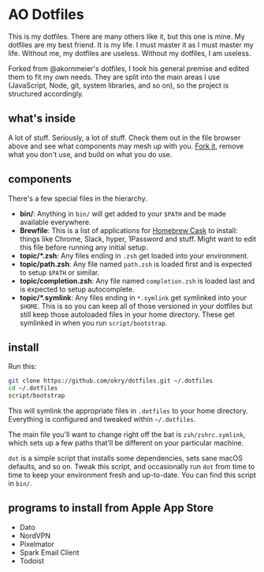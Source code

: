 # AO Dotfiles

This is my dotfiles. There are many others like it, but this one is mine. My dotfiles are my best friend. It is my life. I must master it as I must master my life. Without me, my dotfiles are useless. Without my dotfiles, I am useless.

Forked from @akornmeier's dotfiles, I took his general premise and edited them to fit my own needs.
They are split into the main areas I use (JavaScript, Node, git, system libraries, and so on), so the project is structured accordingly.

## what's inside

A lot of stuff. Seriously, a lot of stuff. Check them out in the file browser
above and see what components may mesh up with you.
[Fork it](https://github.com/okry/dotfiles/fork), remove what you don't
use, and build on what you do use.

## components

There's a few special files in the hierarchy.

- **bin/**: Anything in `bin/` will get added to your `$PATH` and be made
  available everywhere.
- **Brewfile**: This is a list of applications for [Homebrew Cask](http://caskroom.io) to install: things like Chrome, Slack, hyper, 1Password and stuff. Might want to edit this file before running any initial setup.
- **topic/\*.zsh**: Any files ending in `.zsh` get loaded into your
  environment.
- **topic/path.zsh**: Any file named `path.zsh` is loaded first and is
  expected to setup `$PATH` or similar.
- **topic/completion.zsh**: Any file named `completion.zsh` is loaded
  last and is expected to setup autocomplete.
- **topic/\*.symlink**: Any files ending in `*.symlink` get symlinked into
  your `$HOME`. This is so you can keep all of those versioned in your dotfiles
  but still keep those autoloaded files in your home directory. These get
  symlinked in when you run `script/bootstrap`.

## install

Run this:

```sh
git clone https://github.com/okry/dotfiles.git ~/.dotfiles
cd ~/.dotfiles
script/bootstrap
```

This will symlink the appropriate files in `.dotfiles` to your home directory.
Everything is configured and tweaked within `~/.dotfiles`.

The main file you'll want to change right off the bat is `zsh/zshrc.symlink`,
which sets up a few paths that'll be different on your particular machine.

`dot` is a simple script that installs some dependencies, sets sane macOS
defaults, and so on. Tweak this script, and occasionally run `dot` from
time to time to keep your environment fresh and up-to-date. You can find
this script in `bin/`.

## programs to install from Apple App Store

- Dato
- NordVPN
- Pixelmator
- Spark Email Client
- Todoist
